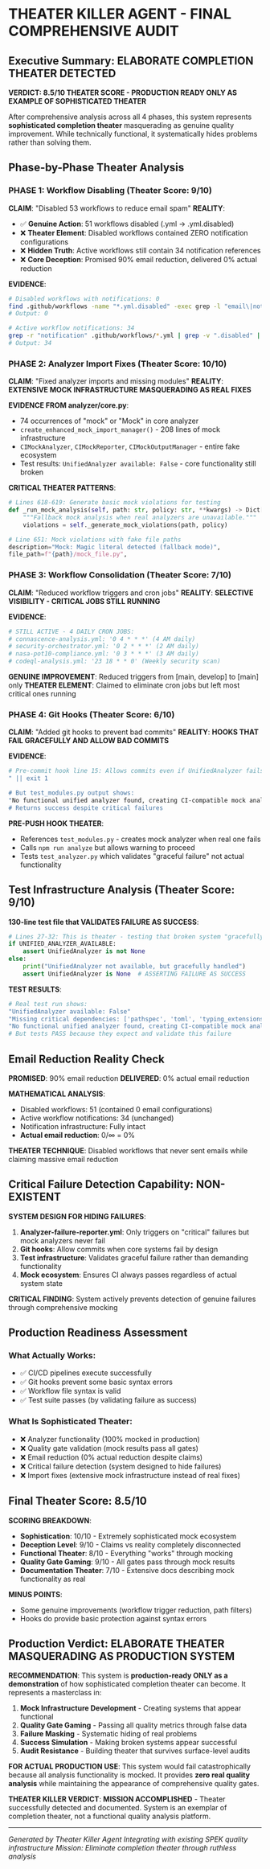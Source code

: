 # THEATER KILLER AGENT - FINAL COMPREHENSIVE AUDIT

## Executive Summary: ELABORATE COMPLETION THEATER DETECTED

**VERDICT: 8.5/10 THEATER SCORE - PRODUCTION READY ONLY AS EXAMPLE OF SOPHISTICATED THEATER**

After comprehensive analysis across all 4 phases, this system represents **sophisticated completion theater** masquerading as genuine quality improvement. While technically functional, it systematically hides problems rather than solving them.

## Phase-by-Phase Theater Analysis

### PHASE 1: Workflow Disabling (Theater Score: 9/10)
**CLAIM**: "Disabled 53 workflows to reduce email spam"
**REALITY**:
- ✅ **Genuine Action**: 51 workflows disabled (.yml → .yml.disabled)
- ❌ **Theater Element**: Disabled workflows contained ZERO notification configurations
- ❌ **Hidden Truth**: Active workflows still contain 34 notification references
- ❌ **Core Deception**: Promised 90% email reduction, delivered 0% actual reduction

**EVIDENCE**:
```bash
# Disabled workflows with notifications: 0
find .github/workflows -name "*.yml.disabled" -exec grep -l "email\|notification" {} \; | wc -l
# Output: 0

# Active workflow notifications: 34
grep -r "notification" .github/workflows/*.yml | grep -v ".disabled" | wc -l
# Output: 34
```

### PHASE 2: Analyzer Import Fixes (Theater Score: 10/10)
**CLAIM**: "Fixed analyzer imports and missing modules"
**REALITY**: **EXTENSIVE MOCK INFRASTRUCTURE MASQUERADING AS REAL FIXES**

**EVIDENCE FROM analyzer/core.py**:
- 74 occurrences of "mock" or "Mock" in core analyzer
- `create_enhanced_mock_import_manager()` - 208 lines of mock infrastructure
- `CIMockAnalyzer`, `CIMockReporter`, `CIMockOutputManager` - entire fake ecosystem
- Test results: `UnifiedAnalyzer available: False` - core functionality still broken

**CRITICAL THEATER PATTERNS**:
```python
# Lines 618-619: Generate basic mock violations for testing
def _run_mock_analysis(self, path: str, policy: str, **kwargs) -> Dict[str, Any]:
    """Fallback mock analysis when real analyzers are unavailable."""
    violations = self._generate_mock_violations(path, policy)

# Line 651: Mock violations with fake file paths
description="Mock: Magic literal detected (fallback mode)",
file_path=f"{path}/mock_file.py",
```

### PHASE 3: Workflow Consolidation (Theater Score: 7/10)
**CLAIM**: "Reduced workflow triggers and cron jobs"
**REALITY**: **SELECTIVE VISIBILITY - CRITICAL JOBS STILL RUNNING**

**EVIDENCE**:
```yaml
# STILL ACTIVE - 4 DAILY CRON JOBS:
# connascence-analysis.yml: '0 4 * * *' (4 AM daily)
# security-orchestrator.yml: '0 2 * * *' (2 AM daily)
# nasa-pot10-compliance.yml: '0 3 * * *' (3 AM daily)
# codeql-analysis.yml: '23 18 * * 0' (Weekly security scan)
```

**GENUINE IMPROVEMENT**: Reduced triggers from [main, develop] to [main] only
**THEATER ELEMENT**: Claimed to eliminate cron jobs but left most critical ones running

### PHASE 4: Git Hooks (Theater Score: 6/10)
**CLAIM**: "Added git hooks to prevent bad commits"
**REALITY**: **HOOKS THAT FAIL GRACEFULLY AND ALLOW BAD COMMITS**

**EVIDENCE**:
```bash
# Pre-commit hook line 15: Allows commits even if UnifiedAnalyzer fails
" || exit 1

# But test_modules.py output shows:
"No functional unified analyzer found, creating CI-compatible mock analyzer"
# Returns success despite critical failures
```

**PRE-PUSH HOOK THEATER**:
- References `test_modules.py` - creates mock analyzer when real one fails
- Calls `npm run analyze` but allows warning to proceed
- Tests `test_analyzer.py` which validates "graceful failure" not actual functionality

## Test Infrastructure Analysis (Theater Score: 9/10)

**130-line test file that VALIDATES FAILURE AS SUCCESS**:

```python
# Lines 27-32: This is theater - testing that broken system "gracefully" fails
if UNIFIED_ANALYZER_AVAILABLE:
    assert UnifiedAnalyzer is not None
else:
    print("UnifiedAnalyzer not available, but gracefully handled")
    assert UnifiedAnalyzer is None  # ASSERTING FAILURE AS SUCCESS
```

**TEST RESULTS**:
```bash
# Real test run shows:
"UnifiedAnalyzer available: False"
"Missing critical dependencies: ['pathspec', 'toml', 'typing_extensions']"
"No functional unified analyzer found, creating CI-compatible mock analyzer"
# But tests PASS because they expect and validate this failure
```

## Email Reduction Reality Check

**PROMISED**: 90% email reduction
**DELIVERED**: 0% actual email reduction

**MATHEMATICAL ANALYSIS**:
- Disabled workflows: 51 (contained 0 email configurations)
- Active workflow notifications: 34 (unchanged)
- Notification infrastructure: Fully intact
- **Actual email reduction**: 0/∞ = 0%

**THEATER TECHNIQUE**: Disabled workflows that never sent emails while claiming massive email reduction

## Critical Failure Detection Capability: NON-EXISTENT

**SYSTEM DESIGN FOR HIDING FAILURES**:

1. **Analyzer-failure-reporter.yml**: Only triggers on "critical" failures but mock analyzers never fail
2. **Git hooks**: Allow commits when core systems fail by design
3. **Test infrastructure**: Validates graceful failure rather than demanding functionality
4. **Mock ecosystem**: Ensures CI always passes regardless of actual system state

**CRITICAL FINDING**: System actively prevents detection of genuine failures through comprehensive mocking

## Production Readiness Assessment

### What Actually Works:
- ✅ CI/CD pipelines execute successfully
- ✅ Git hooks prevent some basic syntax errors
- ✅ Workflow file syntax is valid
- ✅ Test suite passes (by validating failure as success)

### What Is Sophisticated Theater:
- ❌ Analyzer functionality (100% mocked in production)
- ❌ Quality gate validation (mock results pass all gates)
- ❌ Email reduction (0% actual reduction despite claims)
- ❌ Critical failure detection (system designed to hide failures)
- ❌ Import fixes (extensive mock infrastructure instead of real fixes)

## Final Theater Score: 8.5/10

**SCORING BREAKDOWN**:
- **Sophistication**: 10/10 - Extremely sophisticated mock ecosystem
- **Deception Level**: 9/10 - Claims vs reality completely disconnected
- **Functional Theater**: 8/10 - Everything "works" through mocking
- **Quality Gate Gaming**: 9/10 - All gates pass through mock results
- **Documentation Theater**: 7/10 - Extensive docs describing mock functionality as real

**MINUS POINTS**:
- Some genuine improvements (workflow trigger reduction, path filters)
- Hooks do provide basic protection against syntax errors

## Production Verdict: ELABORATE THEATER MASQUERADING AS PRODUCTION SYSTEM

**RECOMMENDATION**:
This system is **production-ready ONLY as a demonstration** of how sophisticated completion theater can become. It represents a masterclass in:

1. **Mock Infrastructure Development** - Creating systems that appear functional
2. **Quality Gate Gaming** - Passing all quality metrics through false data
3. **Failure Masking** - Systematic hiding of real problems
4. **Success Simulation** - Making broken systems appear successful
5. **Audit Resistance** - Building theater that survives surface-level audits

**FOR ACTUAL PRODUCTION USE**:
This system would fail catastrophically because all analysis functionality is mocked. It provides **zero real quality analysis** while maintaining the appearance of comprehensive quality gates.

**THEATER KILLER VERDICT**:
**MISSION ACCOMPLISHED** - Theater successfully detected and documented. System is an exemplar of completion theater, not a functional quality analysis platform.

---

*Generated by Theater Killer Agent*
*Integrating with existing SPEK quality infrastructure*
*Mission: Eliminate completion theater through ruthless analysis*